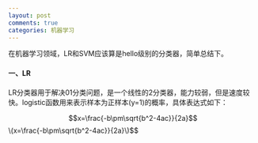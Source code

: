 ```yaml
---
layout: post
comments: true
categories: 机器学习
---
```

<script type="text/javascript" src="http://cdn.mathjax.org/mathjax/latest/MathJax.js?config=default"></script>

在机器学习领域，LR和SVM应该算是hello级别的分类器，简单总结下。

#### 一、LR
LR分类器用于解决01分类问题，是一个线性的2分类器，能力较弱，但是速度较快。logistic函数用来表示样本为正样本(y=1)的概率，具体表达式如下：

$$x=\frac{-b\pm\sqrt{b^2-4ac}}{2a}$$\\(x=\frac{-b\pm\sqrt{b^2-4ac}}{2a}\\)$$

